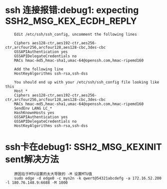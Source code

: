# ssh 连接报错:debug1: expecting SSH2_MSG_KEX_ECDH_REPLY
        Edit /etc/ssh/ssh_config, uncomment the following lines

        Ciphers aes128-ctr,aes192-ctr,aes256-ctr,arcfour256,arcfour128,aes128-cbc,3des-cbc
        GSSAPIAuthentication yes
        GSSAPIDelegateCredentials no
        MACs hmac-md5,hmac-sha1,umac-64@openssh.com,hmac-ripemd160

        Add the following line
        HostKeyAlgorithms ssh-rsa,ssh-dss

        You should end up with your /etc/ssh/ssh_config file looking like this
        Host *
        Ciphers aes128-ctr,aes192-ctr,aes256-ctr,arcfour256,arcfour128,aes128-cbc,3des-cbc
        MACs hmac-md5,hmac-sha1,umac-64@openssh.com,hmac-ripemd160
        SendEnv LANG LC_*
        HashKnownHosts yes
        GSSAPIAuthentication yes
        GSSAPIDelegateCredentials no
        HostKeyAlgorithms ssh-rsa,ssh-dss

# ssh卡在debug1: SSH2_MSG_KEXINIT sent解决方法
        原因在于MTU设置的太大导致的 -M 设置MTU值
        sudo edge -d edge0 -c myn2n -k qwert@54321abcdefg -a 172.16.52.200 -l 180.76.148.9:6688 -M 1000
